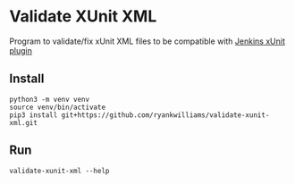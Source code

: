 # Validate XUnit XML

Program to validate/fix xUnit XML files to be compatible with
[Jenkins xUnit plugin](https://github.com/jenkinsci/xunit-plugin)

## Install

```
python3 -m venv venv
source venv/bin/activate
pip3 install git+https://github.com/ryankwilliams/validate-xunit-xml.git
```

## Run

```
validate-xunit-xml --help
```
